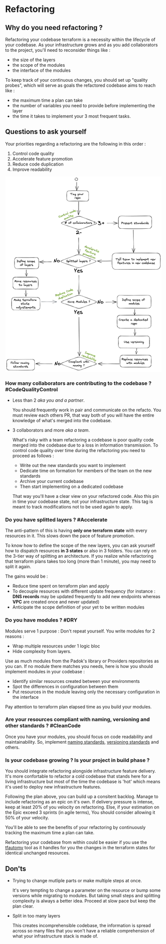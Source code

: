 # Refactoring

## Why do you need refactoring ?

Refactoring your codebase terraform is a necessity within the lifecycle of your codebase.
As your infrastructure grows and as you add collaborators to the project, you'll need to reconsider things like :

- the size of the layers
- the scope of the modules
- the interface of the modules

To keep track of your continuous changes, you should set up "quality probes", which will serve as goals the refactored codebase aims to reach like :

- the maximum time a plan can take
- the number of variables you need to provide before implementing the layer
- the time it takes to implement your 3 most frequent tasks.

## Questions to ask yourself

Your priorities regarding a refactoring are the following in this order :

1. Control code quality
2. Accelerate feature promotion
3. Reduce code duplication
4. Improve readability

![refacto_decision_tree](assets/img/refacto_decision_tree.png)

### How many collaborators are contributing to the codebase ? #CodeQualityControl

- Less than 2 *aka you and a partner*.

  You should frequently work in pair and communicate on the refacto. You must review each others PR, that way both of you will have the entire knowledge of what's merged into the codebase.

- 3 collaborators and more *aka a team*.

  What's risky with a team refactoring a codebase is poor quality code merged into the codebase due to a loss in information transmission. To control code quality over time during the refactoring you need to proceed as follows :

  - Write out the new standards you want to implement
  - Dedicate time on formation for members of the team on the new standards
  - Archive your current codebase
  - Then start implementing on a dedicated codebase

  That way you'll have a clear view on your refactored code. Also this pin in time your codebase state, not your infrastructure state. This tag is meant to track modifications not to be used again to apply.

### Do you have splitted layers ? #Accelerate

The anti-pattern of this is having **only one terraform state** with every resources in it. This slows down the pace of feature promotion.

To know how to define the scope of the new layers, you can ask yourself how to dispatch resources **in 3 states** or also in 3 folders. You can rely on the 3-tier way of splitting an architecture. If you realize while refactoring that terraform plans takes too long (more than 1 minute), you may need to split it again.

The gains would be :

- Reduce time spent on terraform plan and apply
- To decouple resources with different update frequency (for instance : **DNS records** may be updated frequently to add new endpoints whereas **VPC** are created once and never updated)
- Anticipate the scope definition of your yet to be written modules

### Do you have modules ? #DRY

Modules serve 1 purpose : Don't repeat yourself. You write modules for 2 reasons :

- Wrap multiple resources under 1 logic bloc
- Hide complexity from layers.

Use as much modules from the Padok's library or Providers repositories as you can. If no module there matches you needs, here is how you should implement modules in your codebase :

- Identify similar resources created between your environments
- Spot the differences in configuration between them
- Put resources in the module leaving only the necessary configuration in the interface

Pay attention to terraform plan elapsed time as you build your modules.

### Are your resources compliant with naming, versioning and other standards ? #CleanCode

Once you have your modules, you should focus on code readability and maintainability. So, implement [naming standards](./terraform_naming.md), [versioning standards](./terraform_versioning.md) and others.

### Is your codebase growing ? Is your project in build phase ?

You should integrate refactoring alongside infrastructure feature delivery. It's more confortable to refactor a cold codebase that stands here for a living infrastructure but most of the time the codebase is 'hot' which means it's used to deploy new infrastructure features.

Following the plan above, you can build up a consitent backlog. Manage to include refactoring as an epic on it's own. If delivery pressure is intense, keep at least 20% of you velocity on refactoring. Else, if your estimation on the Epic exceed 3 sprints (in agile terms), You should consider allowing it 50% of your velocity.

You'll be able to see the benefits of your refactoring by continuously tracking the maximum time a plan can take.

Refactoring your codebase from within could be easier if you use the [tfautomv](https://tfautomv.dev/) tool as it handles for you the changes in the terraform states for identical unchanged resources.

## Don'ts

- Trying to change mutliple parts or make multiple steps at once.
  
  It's very tempting to change a parameter on the resource or bump some versions while migrating to modules. But taking small steps and splitting complexity is always a better idea. Proceed at slow pace but keep the plan clear.

- Split in too many layers

  This creates incomprehensible codebase, the information is spread across so many files that you won't have a reliable comprehension of what your infrastructure stack is made of.
